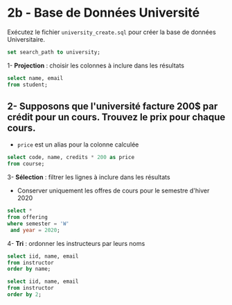 # 2b - Base de Données Université

Exécutez le fichier `university_create.sql` pour créer la base de données
Universitaire.

```sql
set search_path to university;
```

1- **Projection** : choisir les colonnes à inclure dans les résultats

```sql
select name, email
from student;
```

2- Supposons que l'université facture 200$ par crédit pour un cours. Trouvez le
prix pour chaque cours.
-
- `price` est un alias pour la colonne calculée

```sql
select code, name, credits * 200 as price
from course;
```

3- **Sélection** : filtrer les lignes à inclure dans les résultats

- Conserver uniquement les offres de cours pour le semestre d'hiver 2020

```sql
select *
from offering
where semester = 'W'
 and year = 2020;
```

4- **Tri** : ordonner les instructeurs par leurs noms

```sql
select iid, name, email
from instructor
order by name;

select iid, name, email
from instructor
order by 2;
```